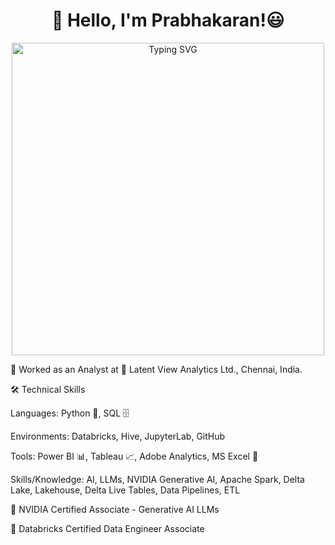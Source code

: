 <h1 align="center"> 👋 Hello, I'm Prabhakaran!😃</h1>
<p align="center">  
   <a href="https://git.io/typing-svg">
       <a href="https://git.io/typing-svg">
        <img width="500" src="https://readme-typing-svg.demolab.com?font=Fira+Code&pause=1000&size=18&color=267CB9&center=true&vCenter=true&width=500&lines=2.8+years+of+work+experience;ML+%7C+Data+Science+%7C+Data+Analytics+Enthusiast" alt="Typing SVG" />
    </a>
</p>

💼 Worked as an Analyst at 📍 Latent View Analytics Ltd., Chennai, India.

🛠️ Technical Skills

Languages: Python 🐍, SQL 🗄️

Environments: Databricks, Hive, JupyterLab, GitHub

Tools: Power BI 📊, Tableau 📈, Adobe Analytics, MS Excel 📑

Skills/Knowledge: AI, LLMs, NVIDIA Generative AI, Apache Spark, Delta Lake, Lakehouse, Delta Live Tables, Data Pipelines, ETL

🥇 NVIDIA Certified Associate - Generative AI LLMs 

🏅 Databricks Certified Data Engineer Associate 
